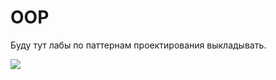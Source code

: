 # OOP
Буду тут лабы по паттернам проектирования выкладывать.

![](https://user-images.githubusercontent.com/85644131/224456454-4935ae92-ce1e-42bf-ae46-e15cf7071aa3.png)
